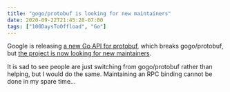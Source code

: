 ```yaml
---
title: "gogo/protobuf is looking for new maintainers"
date: 2020-09-22T21:45:28-07:00
tags: ["100DaysToOffload", "Go"]
---
```


Google is releasing [a new Go API for protobuf](https://blog.golang.org/protobuf-apiv2), which breaks gogo/protobuf, but [the project is now looking for new maintainers](https://github.com/gogo/protobuf/issues/691).

It is sad to see people are just switching from gogo/protobuf rather than helping, but I would do the same. Maintaining an RPC binding cannot be done in my spare time...
